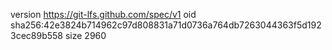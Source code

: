 version https://git-lfs.github.com/spec/v1
oid sha256:42e3824b714962c97d808831a71d0736a764db7263044363f5d1923cec89b558
size 2960
